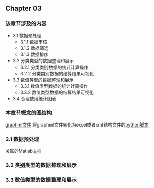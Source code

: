 ## Chapter 03

### 该章节涉及的内容
- 3.1 数据预处理
   - 3.1.1 数据审核
   - 3.1.2 数据筛选
   - 3.1.3 数据排序
- 3.2 分类类型的数据整理和展示
   - 3.2.1 分类类别数据的统计计算操作
   - 3.2.2 分类类别数据的结算结果可视化
- 3.3 数值类型的数据整理和展示
   - 3.3.1 数值类型数据的统计计算操作
   - 3.3.2 数值类型数据的结算结果可视化
- 3.4 合理使用统计图表

### 本章节概念的图结构
[graphml文件](./struct-graph/chapter03/chapter-03-index.graphml)
将graphml文件转化为excel或者xml结构文件的[python脚本](./struct-graph/grapgml-process-script.py)
### 3.1 数据预处理
关联的Matlab[文档](https://www.mathworks.com/discovery/data-preprocessing.html)

### 3.2 类别类型的数据整理和展示

### 3.3 数值类型的数据整理和展示

